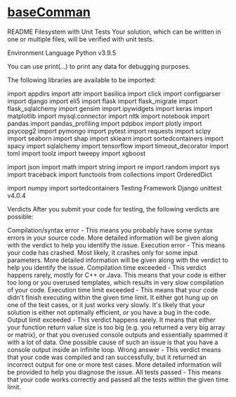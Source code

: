 # [baseComman](https://docs.djangoproject.com/en/4.0/howto/custom-management-commands/)

README
Filesystem with Unit Tests
Your solution, which can be written in one or multiple files, will be verified with unit tests.

Environment Language
Python v3.9.5

You can use print(...) to print any data for debugging purposes.

The following libraries are available to be imported:

import appdirs
import attr
import basilica
import click
import configparser
import django
import eli5
import flask
import flask_migrate
import flask_sqlalchemy
import gensim
import ipywidgets
import keras
import matplotlib
import mysql.connector
import nltk
import notebook
import pandas
import pandas_profiling
import pdpbox
import plotly
import psycopg2
import pymongo
import pytest
import requests
import scipy
import seaborn
import shap
import sklearn
import sortedcontainers
import spacy
import sqlalchemy
import tensorflow
import timeout_decorator
import toml
import toolz
import tweepy
import xgboost

import json
import math
import string
import re
import random
import sys
import traceback
import functools
from collections import OrderedDict

import numpy
import sortedcontainers
Testing Framework
Django unittest v4.0.4

Verdicts
After you submit your code for testing, the following verdicts are possible:

Compilation/syntax error - This means you probably have some syntax errors in your source code. More detailed information will be given along with the verdict to help you identify the issue.
Execution error - This means your code has crashed. Most likely, it crashes only for some input parameters. More detailed information will be given along with the verdict to help you identify the issue.
Compilation time exceeded - This verdict happens rarely, mostly for C++ or Java. This means that your code is either too long or you overused templates, which results in very slow compilation of your code.
Execution time limit exceeded - This means that your code didn't finish executing within the given time limit. It either got hung up on one of the test cases, or it just works very slowly. It's likely that your solution is either not optimally efficient, or you have a bug in the code.
Output limit exceeded - This verdict happens rarely. It means that either your function return value size is too big (e.g. you returned a very big array or matrix), or that you overused console outputs and essentially spammed it with a lot of data. One possible cause of such an issue is that you have a console output inside an infinite loop.
Wrong answer - This verdict means that your code was compiled and ran successfully, but it returned an incorrect output for one or more test cases. More detailed information will be provided to help you diagnose the issue.
All tests passed - This means that your code works correctly and passed all the tests within the given time limit.